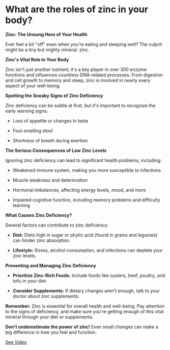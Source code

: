 # What are the roles of zinc in your body?

**Zinc: The Unsung Hero of Your Health**

Ever feel a bit "off" even when you're eating and sleeping well? The culprit might be a tiny but mighty mineral: zinc.

**Zinc's Vital Role in Your Body**

Zinc isn't just another nutrient; it's a key player in over 300 enzyme functions and influences countless DNA-related processes. From digestion and cell growth to memory and sleep, zinc is involved in nearly every aspect of your well-being.

**Spotting the Sneaky Signs of Zinc Deficiency**

Zinc deficiency can be subtle at first, but it's important to recognize the early warning signs:

- Loss of appetite or changes in taste

- Foul-smelling stool

- Shortness of breath during exertion

**The Serious Consequences of Low Zinc Levels**

Ignoring zinc deficiency can lead to significant health problems, including:

- Weakened immune system, making you more susceptible to infections

- Muscle weakness and deterioration

- Hormonal imbalances, affecting energy levels, mood, and more

- Impaired cognitive function, including memory problems and difficulty learning

**What Causes Zinc Deficiency?**

Several factors can contribute to zinc deficiency:

- **Diet:** Diets high in sugar or phytic acid (found in grains and legumes) can hinder zinc absorption.

- **Lifestyle:** Stress, alcohol consumption, and infections can deplete your zinc levels.

**Preventing and Managing Zinc Deficiency**

- **Prioritize Zinc-Rich Foods:** Include foods like oysters, beef, poultry, and tofu in your diet.

- **Consider Supplements:** If dietary changes aren't enough, talk to your doctor about zinc supplements.

**Remember:** Zinc is essential for overall health and well-being. Pay attention to the signs of deficiency, and make sure you're getting enough of this vital mineral through your diet or supplements.

**Don't underestimate the power of zinc!** Even small changes can make a big difference in how you feel and function.

 [See Video](https://www.youtube.com/embed/TuJXgMex85g)
